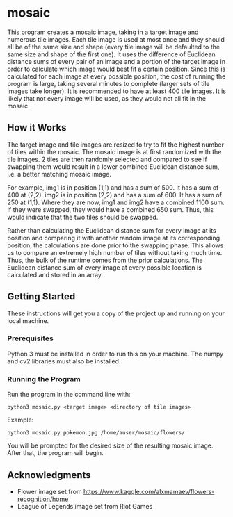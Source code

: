 # mosaic

This program creates a mosaic image, taking in a target image and numerous tile images. Each tile image is used at most once and they should all be of the same size and shape (every tile image will be defaulted to the same size and shape of the first one).
It uses the difference of Euclidean distance sums of every pair of an image and a portion of the target image in order to calculate which image would best fit a certain position. Since this is calculated for each image at every possible position, the cost of running the program is large, taking several minutes to complete (larger sets of tile images take longer). 
It is recommended to have at least 400 tile images. It is likely that not every image will be used, as they would not all fit in the mosaic.


## How it Works

The target image and tile images are resized to try to fit the highest number of tiles within the mosaic. 
The mosaic image is at first randomized with the tile images. 2 tiles are then randomly selected and compared to see if swapping them would result in a lower combined Euclidean distance sum, i.e. a better matching mosaic image.

For example, img1 is in position (1,1) and has a sum of 500. It has a sum of 400 at (2,2).
img2 is in position (2,2) and has a sum of 600. It has a sum of 250 at (1,1).
Where they are now, img1 and img2 have a combined 1100 sum. If they were swapped, they would have a combined 650 sum. Thus, this would indicate that the two tiles should be swapped.

Rather than calculating the Euclidean distance sum for every image at its position and comparing it with another random image at its corresponding position, the calculations are done prior to the swapping phase. This allows us to compare an extremely high number of tiles without taking much time. Thus, the bulk of the runtime comes from the prior calculations. The Euclidean distance sum of every image at every possible location is calculated and stored in an array.

## Getting Started

These instructions will get you a copy of the project up and running on your local machine.

### Prerequisites

Python 3 must be installed in order to run this on your machine. The numpy and cv2 libraries must also be installed.

### Running the Program

Run the program in the command line with:

```
python3 mosaic.py <target image> <directory of tile images>
```

Example:
```
python3 mosaic.py pokemon.jpg /home/auser/mosaic/flowers/
```

You will be prompted for the desired size of the resulting mosaic image. After that, the program will begin.


## Acknowledgments

* Flower image set from https://www.kaggle.com/alxmamaev/flowers-recognition/home
* League of Legends image set from Riot Games

